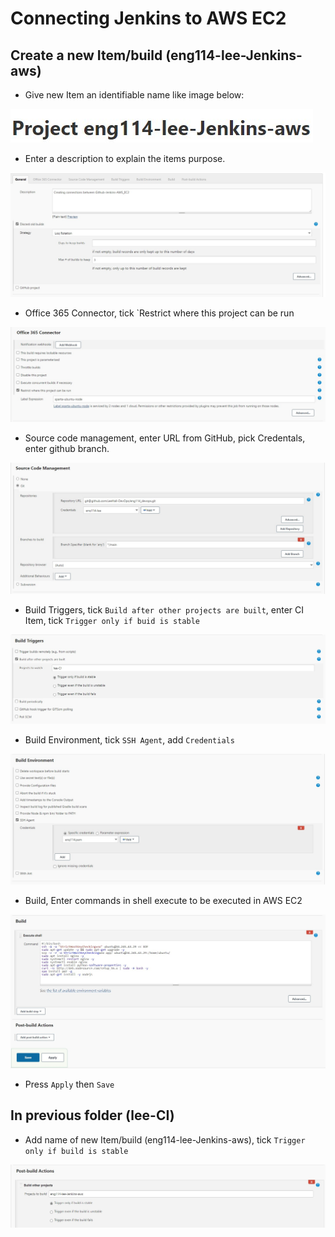 # Connecting Jenkins to AWS EC2

## Create a new Item/build (eng114-lee-Jenkins-aws)
- Give new Item an identifiable name like image below:

![name new item](./CJTE_Images/uniques_name.jpg)

- Enter a description to explain the items purpose.

![item description](./CJTE_Images/description.jpg)

- Office 365 Connector, tick `Restrict where this project can be run

![Office 365 connector](./CJTE_Images/Office%20356%20connector.jpg)

- Source code management, enter URL from GitHub, pick Credentals, enter github branch.

![source code management](./CJTE_Images/SCM.jpg)

- Build Triggers, tick `Build after other projects are built`, enter CI Item, tick `Trigger only if buid is stable`

![build Tigger](./CJTE_Images/Build%20Trigger.jpg)

- Build Environment, tick `SSH Agent`, add `Credentials`

![Build Environment](./CJTE_Images/Build%20Env.jpg)

- Build, Enter commands in shell execute to be executed in AWS EC2

![Build commands](./CJTE_Images/Build%20Commands.jpg)

- Press `Apply` then `Save`

## In previous folder (lee-CI)

- Add name of new Item/build (eng114-lee-Jenkins-aws), tick `Trigger only if build is stable`

![Post build actions in lee-CI](./CJTE_Images/Post-build-actions%20in%20lee-CI.jpg)